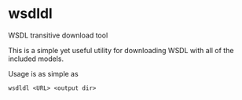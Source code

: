 # wsdldl
WSDL transitive download tool

This is a simple yet useful utility for downloading WSDL with all of the included models.

Usage is as simple as

```wsdldl <URL> <output dir>```